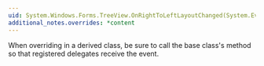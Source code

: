 ```yaml
---
uid: System.Windows.Forms.TreeView.OnRightToLeftLayoutChanged(System.EventArgs)
additional_notes.overrides: *content
---
```


<p>When overriding <xref href="System.Windows.Forms.TreeView.OnRightToLeftLayoutChanged(System.EventArgs)"></xref> in a derived class, be sure to call the base class's <xref href="System.Windows.Forms.TreeView.OnRightToLeftLayoutChanged(System.EventArgs)"></xref> method so that registered delegates receive the event.</p>


